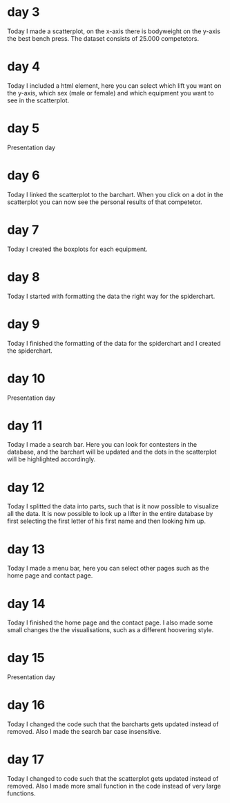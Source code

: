 # day 3
Today I made a scatterplot, on the x-axis there is bodyweight on the y-axis
the best bench press. The dataset consists of 25.000 competetors.

# day 4
Today I included a html element, here you can select which lift you want on
the y-axis, which sex (male or female) and which equipment you want to see
in the scatterplot.

# day 5
Presentation day

# day 6
Today I linked the scatterplot to the barchart. When you click on a dot in
the scatterplot you can now see the personal results of that competetor.

# day 7
Today I created the boxplots for each equipment.

# day 8
Today I started with formatting the data the right way for the spiderchart.

# day 9
Today I finished the formatting of the data for the spiderchart and I created
the spiderchart.

# day 10
Presentation day

# day 11
Today I made a search bar. Here you can look for contesters in the database,
and the barchart will be updated and the dots in the scatterplot will be
highlighted accordingly.

# day 12
Today I splitted the data into parts, such that is it now possible to visualize
all the data. It is now possible to look up a lifter in the entire database by
first selecting the first letter of his first name and then looking him up.

# day 13
Today I made a menu bar, here you can select other pages such as the home page
and contact page.

# day 14
Today I finished the home page and the contact page. I also made some small changes
the the visualisations, such as a different hoovering style.

# day 15
Presentation day

# day 16
Today I changed the code such that the barcharts gets updated instead of removed. Also I made the search bar case insensitive.

# day 17
Today I changed to code such that the scatterplot gets updated instead of removed.
Also I made more small function in the code instead of very large functions.
